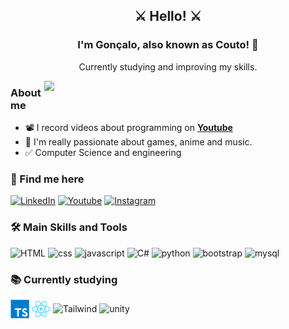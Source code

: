 <div align="center">
  
## ⚔️ Hello! ⚔️

### I'm Gonçalo, also known as Couto! 🦊

Currently studying and improving my skills.

<img src="https://media.tenor.com/w7ThV57JRLkAAAAC/luffy.gif" width="450px" align="right" />

</div>

### About me
- 📽 I record videos about programming on [**Youtube**](https://www.youtube.com/@Couto.Overflow)
- 📴 I'm really passionate about games, anime and music.
- ✅ Computer Science and engineering


### 🔗 Find me here
[![LinkedIn](https://img.shields.io/badge/LinkedIn-FFF?style=for-the-badge&logo=linkedin&logoColor=FF7CA7)](https://www.linkedin.com/in/gon%C3%A7alo-couto/)
[![Youtube](https://img.shields.io/badge/Youtube-FFF?style=for-the-badge&logo=Youtube&logoColor=red)](https://www.youtube.com/@Couto.Overflow)
[![Instagram](https://img.shields.io/badge/Instagram-FFF?style=for-the-badge&logo=Instagram&logoColor=FF7CA7)](https://www.instagram.com/coutozhin/)

### 🛠️ Main Skills and Tools
<div style="display: inline_block">
	<img alt ="HTML" width="30px" src="https://cdn.jsdelivr.net/gh/devicons/devicon@latest/icons/html5/html5-original.svg" />  
	<img alt="css" width="30px" src="https://cdn.jsdelivr.net/gh/devicons/devicon@latest/icons/css3/css3-original.svg" />
	<img alt="javascript" width="30px" src="https://cdn.jsdelivr.net/gh/devicons/devicon@latest/icons/javascript/javascript-original.svg" />
        <img alt ="C#" width="30px" src="https://cdn.jsdelivr.net/gh/devicons/devicon@latest/icons/csharp/csharp-original.svg" />
	<img alt="python" width="30px" src="https://cdn.jsdelivr.net/gh/devicons/devicon@latest/icons/python/python-original.svg" />
	<img alt="bootstrap" width="30px" src="https://cdn.jsdelivr.net/gh/devicons/devicon@latest/icons/bootstrap/bootstrap-original.svg" />
	<img alt="mysql" width="30px" src="https://cdn.jsdelivr.net/gh/devicons/devicon@latest/icons/mysql/mysql-original.svg" />
</div>

### 📚 Currently studying
<div style="display: inline_block">
  	<img align="center" alt="TypeScript"  width="30px" src="https://raw.githubusercontent.com/devicons/devicon/master/icons/typescript/typescript-plain.svg">
  	<img align="center" alt="React" width="30px" src="https://raw.githubusercontent.com/devicons/devicon/master/icons/react/react-original.svg">
  	<img align="center" alt="Tailwind"  width="30px" src="https://www.vectorlogo.zone/logos/tailwindcss/tailwindcss-icon.svg">
        <img align="center" alt="unity" width="30px" src="https://cdn.jsdelivr.net/gh/devicons/devicon@latest/icons/unity/unity-original.svg" />
          
</div>
